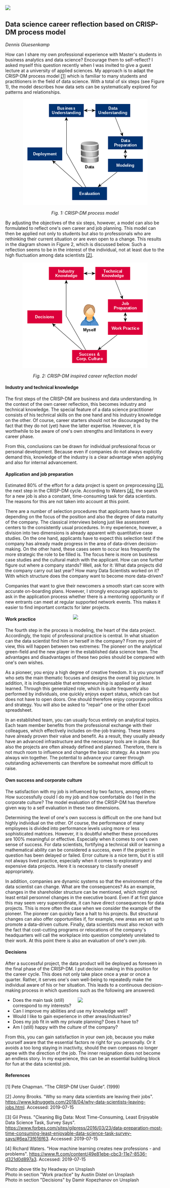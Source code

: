 ![](/IMG/title.png)
## Data science career reflection based on CRISP-DM process model
*Dennis Gluesenkamp*

How can I share my own professional experience with Master's students in business analytics and data science? Encourage them to self-reflect? I asked myself this question recently when I was invited to give a guest lecture at a university of applied sciences. My approach is to adapt the CRISP-DM process model [[1]](#ref1) which is familiar to many students and practitioners in the field of data science. With a total of six steps (see Figure 1), the model describes how data sets can be systematically explored for patterns and relationships.

<p align="center"><img src="IMG/crisp-dm.png"></p>
<p align="center"><em>Fig. 1: CRISP-DM process model</em></p>

By adjusting the objectives of the six steps, however, a model can also be formulated to reflect one's own career and job planning. This model can then be applied not only to students but also to professionals who are rethinking their current situation or are even open to a change. This results in the diagram shown in Figure 2, which is discussed below. Such a reflection seems to be in the interest of the individual, not at least due to the high fluctuation among data scientists [[2]](#ref2).

<p align="center"><img src="IMG/career-model.png"></p>
<p align="center"><em>Fig. 2: CRISP-DM inspired career reflection model</em></p>

#### Industry and technical knowledge

The first steps of the CRISP-DM are business and data understanding. In the context of the own career reflection, this becomes industry and technical knowledge. The special feature of a data science practitioner consists of his technical skills on the one hand and his industry knowledge on the other. Of course, career starters should not be discouraged by the fact that they do not (yet) have the latter expertise. However, it is worthwhile to be aware of one's own strengths and limitations in every career phase.

From this, conclusions can be drawn for individual professional focus or personal development. Because even if companies do not always explicitly demand this, knowledge of the industry is a clear advantage when applying and also for internal advancement.

#### Application and job preparation
Estimated 80% of the effort for a data project is spent on preprocessing [[3]](#ref3), the next step in the CRISP-DM cycle. According to Waters [[4]](#ref4), the search for a new job is also a constant, time-consuming task for data scientists. The reasons for this are not taken into account at this point.

There are a number of selection procedures that applicants have to pass depending on the focus of the position and also the degree of data maturity of the company. The classical interviews belong just like assessment centers to the consistently usual procedures. In my experience, however, a division into two dimensions is already apparent with quantitative case studies. On the one hand, applicants have to expect this selection test if the company has already made progress in the area of data-driven decision-making. On the other hand, these cases seem to occur less frequently the more strategic the role to be filled is. The focus here is more on business case studies and the cultural match with the applicant. How can one further figure out where a company stands? Well, ask for it: What data projects did the company carry out last year? How many Data Scientists worked on it? With which structure does the company want to become more data-driven?

Companies that want to give their newcomers a smooth start can score with accurate on-boarding plans. However, I strongly encourage applicants to ask in the application process whether there is a mentoring opportunity or if new entrants can meet at regular supported network events. This makes it easier to find important contacts for later projects.

<img align="right" width=290 src="IMG/workpractice.png">

#### Work practice
The fourth step in the process is modeling, the heart of the data project. Accordingly, the topic of professional practice is central. In what situation can the data scientist find him or herself in the company? From my point of view, this will happen between two extremes: The pioneer on the analytical green-field and the new player in the established data science team. The advantages and disadvantages of these two poles should be compared with one's own wishes.

As a pioneer, you enjoy a high degree of creative freedom. It is you yourself who sets the main thematic focuses and designs the overall big picture. In addition, it is indispensable that entrepreneurship is applied or at least learned. Through this generalized role, which is quite frequently also performed by individuals, one quickly enjoys expert status, which can but does not have to open doors. One should therefore enjoy corporate politics and strategy. You will also be asked to "repair" one or the other Excel spreadsheet.

In an established team, you can usually focus entirely on analytical topics. Each team member benefits from the professional exchange with their colleagues, which effectively includes on-the-job training. These teams have already proven their value and benefit. As a result, they usually already have an advanced infrastructure and the necessary tools are in place. But also the projects are often already defined and planned. Therefore, there is not much room to influence and change the basic strategy. As a team you always win together. The potential to advance your career through outstanding achievements can therefore be somewhat more difficult to raise.

#### Own success and corporate culture

The satisfaction with my job is influenced by two factors, among others: How successfully could I do my job and how comfortable do I feel in the corporate culture? The model evaluation of the CRISP-DM has therefore given way to a self evaluation in these two dimensions.

Determining the level of one's own success is difficult on the one hand but highly individual on the other. Of course, the performance of many employees is divided into performance levels using more or less sophisticated matrices. However, it is doubtful whether these procedures are 100% meaningful or effective. Especially when it comes to one's own sense of success. For data scientists, fortifying a technical skill or learning a mathematical ability can be considered a success, even if the project in question has been delayed or failed. Error culture is a nice term, but it is still not always lived practice, especially when it comes to exploratory and expensive data projects. Here it is necessary to classify oneself appropriately.

In addition, companies are dynamic systems so that the environment of the data scientist can change. What are the consequences? As an example, changes in the shareholder structure can be mentioned, which might not least entail personnel changes in the executive board. Even if at first glance this may seem very superordinate, it can have direct consequences for data projects. This is more often the case when we consider the example of the pioneer. The pioneer can quickly face a halt to his projects. But structural changes can also offer opportunities if, for example, new areas are set up to promote a data-driven culture. Finally, data scientists must also reckon with the fact that cost-cutting programs or relocations of the company's headquarters will call the workplace into question completely unrelated to their work. At this point there is also an evaluation of one's own job.

#### Decisions

After a successful project, the data product will be deployed as foreseen in the final phase of the CRISP-DM. I put decision making in this position for the career cycle. This does not only take place once a year or once a quarter. Rather, it serves one's own well-being to repeatedly make the individual aware of his or her situation. This leads to a continuous decision-making process in which questions such as the following are answered:

<img align="right" width=275 src="IMG/decisions.png">

* Does the main task (still) correspond to my interests?
* Can I improve my abilities and use my knowledge well?
* Would I like to gain experience in other areas/industries?
* Does my job fit in with my private planning? Does it have to?
* Am I (still) happy with the culture of the company?

From this, you can gain satisfaction in your own job, because you make yourself aware that the essential factors re right for you personally. Or it avoids a too long staying in inactivity, should the own compass no longer agree with the direction of the job. The inner resignation does not become an endless story. In my experience, this can be an essential building block for fun at the data scientist job.

#### References

<a id="ref1"></a>[1] Pete Chapman. “The CRISP-DM User Guide”. (1999)

<a id="ref2"></a>[2] Jonny Brooks. "Why so many data scientists are leaving their jobs". https://www.kdnuggets.com/2018/04/why-data-scientists-leaving-jobs.html. Accessed: 2019-07-15

<a id="ref3"></a>[3] Gil Press. "Cleaning Big Data: Most Time-Consuming, Least Enjoyable Data Science Task, Survey Says". https://www.forbes.com/sites/gilpress/2016/03/23/data-preparation-most-time-consuming-least-enjoyable-data-science-task-survey-says/#6ea73f616f63. Accessed: 2019-07-15

<a id="ref4"></a>[4] Richard Waters. "How machine learning creates new professions - and problems". https://www.ft.com/content/49e81ebe-cbc3-11e7-8536-d321d0d897a3. Accessed: 2019-07-15

Photo above title by Headway on Unsplash<br/>
Photo in section "Work practice" by Austin Distel on Unsplash<br/>
Photo in section "Decisions" by Damir Kopezhanov on Unsplash
